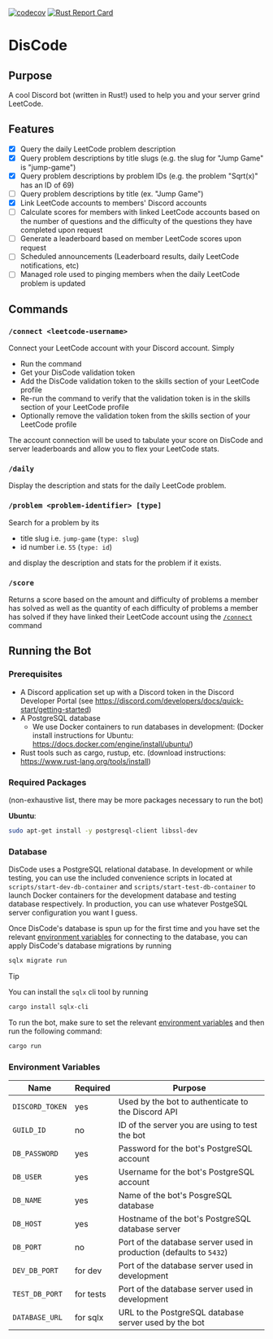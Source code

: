 [![codecov](https://codecov.io/github/raian621/discode/graph/badge.svg?token=DUYDAFXFAY)](https://codecov.io/github/raian621/discode)
[![Rust Report Card](https://rust-reportcard.xuri.me/badge/github.com/raian621/discode)](https://rust-reportcard.xuri.me/report/github.com/raian621/discode)

# DisCode

## Purpose

A cool Discord bot (written in Rust!) used to help you and your server grind LeetCode.

## Features

- [x] Query the daily LeetCode problem description
- [x] Query problem descriptions by title slugs (e.g. the slug for "Jump Game" is "jump-game")
- [x] Query problem descriptions by problem IDs (e.g. the problem "Sqrt(x)" has an ID of 69)
- [ ] Query problem descriptions by title (ex. "Jump Game")
- [x] Link LeetCode accounts to members' Discord accounts
- [ ] Calculate scores for members with linked LeetCode accounts based on the number of questions and the difficulty of the questions they have completed upon request
- [ ] Generate a leaderboard based on member LeetCode scores upon request
- [ ] Scheduled announcements (Leaderboard results, daily LeetCode notifications, etc)
- [ ] Managed role used to pinging members when the daily LeetCode problem is updated

## Commands

### `/connect <leetcode-username>`

Connect your LeetCode account with your Discord account. Simply

- Run the command
- Get your DisCode validation token
- Add the DisCode validation token to the skills section of your LeetCode profile
- Re-run the command to verify that the validation token is in the skills section of your LeetCode profile
- Optionally remove the validation token from the skills section of your LeetCode profile

The account connection will be used to tabulate your score on DisCode and server leaderboards and allow you to flex your LeetCode stats.

### `/daily`

Display the description and stats for the daily LeetCode problem.

### `/problem <problem-identifier> [type]`

Search for a problem by its

- title slug i.e. `jump-game` (`type: slug`)
- id number i.e. `55` (`type: id`)

and display the description and stats for the problem if it exists.

### `/score`

Returns a score based on the amount and difficulty of problems a member has 
solved as well as the quantity of each difficulty of problems a member has
solved if they have linked their LeetCode account using the [`/connect`](#connect) command 

## Running the Bot

### Prerequisites

- A Discord application set up with a Discord token in the Discord Developer 
Portal (see https://discord.com/developers/docs/quick-start/getting-started)
- A PostgreSQL database
    - We use Docker containers to run databases in development: (Docker install instructions for Ubuntu: https://docs.docker.com/engine/install/ubuntu/)
- Rust tools such as cargo, rustup, etc. (download instructions: https://www.rust-lang.org/tools/install)

### Required Packages

(non-exhaustive list, there may be more packages necessary to run the bot)

**Ubuntu**:
```sh
sudo apt-get install -y postgresql-client libssl-dev
```

### Database

DisCode uses a PostgreSQL relational database. In development or while testing,
you can use the included convenience scripts in located at 
`scripts/start-dev-db-container` and `scripts/start-test-db-container` to launch
Docker containers for the development database and testing database
respectively. In production, you can use whatever PostgeSQL server configuration
you want I guess.

Once DisCode's database is spun up for the first time and you have set the 
relevant [environment variables](#environment-variables) for connecting to the database,
you can apply DisCode's database migrations by running

```sh
sqlx migrate run
```

> [!TIP]
> You can install the `sqlx` cli tool by running
> ```sh
> cargo install sqlx-cli
> ```

To run the bot, make sure to set the relevant 
[environment variables](#environment-variables) and then run the following
command:

```sh
cargo run
```

### Environment Variables

Name            | Required  | Purpose
----------------|-----------|--------------
`DISCORD_TOKEN` | yes       | Used by the bot to authenticate to the Discord API
`GUILD_ID`      | no        | ID of the server you are using to test the bot
`DB_PASSWORD`   | yes       | Password for the bot's PostgreSQL account
`DB_USER`       | yes       | Username for the bot's PostgreSQL account
`DB_NAME`       | yes       | Name of the bot's PosgreSQL database
`DB_HOST`       | yes       | Hostname of the bot's PostgreSQL database server
`DB_PORT`       | no        | Port of the database server used in production (defaults to `5432`)
`DEV_DB_PORT`   | for dev   | Port of the database server used in development
`TEST_DB_PORT`  | for tests | Port of the database server used in development
`DATABASE_URL`  | for sqlx  | URL to the PostgreSQL database server used by the bot
